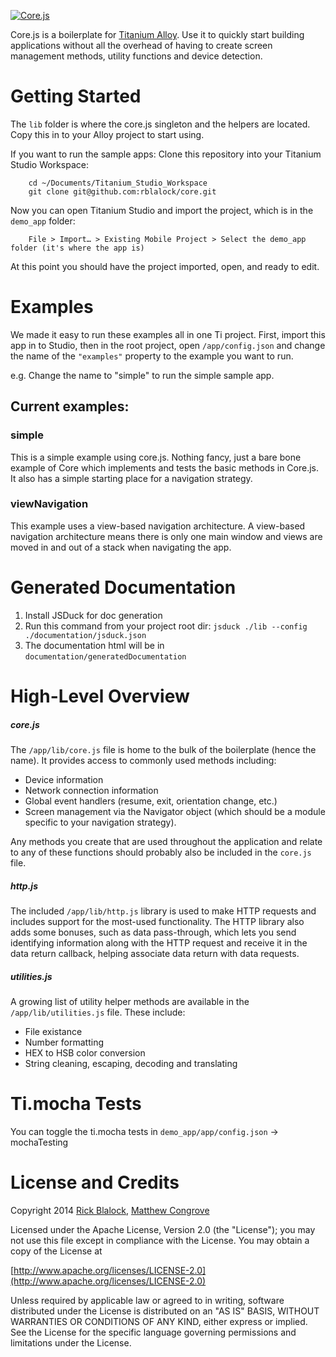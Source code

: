 [![Core.js](https://github.com/rblalock/core/raw/master/corejs.png)](https://github.com/rblalock/core)

Core.js is a boilerplate for [Titanium Alloy](https://github.com/appcelerator/alloy). Use it to quickly start building applications without all the overhead of having to create screen management methods, utility functions and device detection.

Getting Started
===============

The `lib` folder is where the core.js singleton and the helpers are located.  Copy this in to
your Alloy project to start using.

If you want to run the sample apps: Clone this repository into your Titanium Studio Workspace:

```
	cd ~/Documents/Titanium_Studio_Workspace
	git clone git@github.com:rblalock/core.git
```

Now you can open Titanium Studio and import the project, which is in the `demo_app` folder:

```
	File > Import… > Existing Mobile Project > Select the demo_app folder (it's where the app is)
```

At this point you should have the project imported, open, and ready to edit.

Examples
===================
We made it easy to run these examples all in one Ti project.  First, import this app in to Studio,
then in the root project, open `/app/config.json` and change the name of the `"examples"`
property to the example you want to run.

e.g. Change the name to "simple" to run the simple sample app.

## Current examples:

### simple

This is a simple example using core.js.  Nothing fancy, just a bare bone example of Core which
implements and tests the basic methods in Core.js.  It also has a simple starting place for a
navigation strategy.

### viewNavigation

This example uses a view-based navigation architecture. A view-based navigation architecture
means there is only one main window and views are moved in and out of a stack when navigating
the app.


Generated Documentation
===================

1. Install JSDuck for doc generation
2. Run this command from your project root dir: `jsduck ./lib --config ./documentation/jsduck.json`
3. The documentation html will be in `documentation/generatedDocumentation`

High-Level Overview
===================

##### core.js

The `/app/lib/core.js` file is home to the bulk of the boilerplate (hence the name). It provides access to commonly used methods including:

 * Device information
 * Network connection information
 * Global event handlers (resume, exit, orientation change, etc.)
 * Screen management via the Navigator object (which should be a module specific to your navigation
 strategy).

Any methods you create that are used throughout the application and relate to any of these
functions should probably also be included in the `core.js` file.

##### http.js

The included `/app/lib/http.js` library is used to make HTTP requests and includes support for
the most-used functionality. The HTTP library also adds some bonuses, such as data pass-through,
which lets you send identifying information along with the HTTP request and receive it in the
data return callback, helping associate data return with data requests.

##### utilities.js

A growing list of utility helper methods are available in the `/app/lib/utilities.js` file.
These include:

 * File existance
 * Number formatting
 * HEX to HSB color conversion
 * String cleaning, escaping, decoding and translating

Ti.mocha Tests
===================
You can toggle the ti.mocha tests in `demo_app/app/config.json` -> mochaTesting

License and Credits
===================

Copyright 2014 [Rick Blalock](https://github.com/rblalock), [Matthew Congrove](https://github.com/mcongrove)

Licensed under the Apache License, Version 2.0 (the "License");
you may not use this file except in compliance with the License.
You may obtain a copy of the License at

   [http://www.apache.org/licenses/LICENSE-2.0](http://www.apache.org/licenses/LICENSE-2.0)

Unless required by applicable law or agreed to in writing, software
distributed under the License is distributed on an "AS IS" BASIS,
WITHOUT WARRANTIES OR CONDITIONS OF ANY KIND, either express or implied.
See the License for the specific language governing permissions and
limitations under the License.
